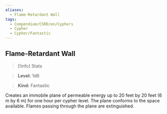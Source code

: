 ```yaml
---
aliases:
  - Flame-Retardant Wall
tags:
  - Compendium/CSRD/en/Cyphers
  - Cypher
  - Cypher/Fantastic
---
```

  
    
## Flame-Retardant Wall    
>[!info] Stats    
> **Level:** 1d6    
> **Kind:** Fantastic  
    
Creates an immobile plane of permeable energy up to 20 feet by 20 feet (6 m by 6 m) for one hour per cypher level. The plane conforms to the space available. Flames passing through the plane are extinguished.